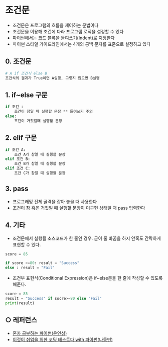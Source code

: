 조건문
===
- 조건문은 프로그램의 흐름을 제어하는 문법이다
- 조건문을 이용해 조건에 다라 프로그램 로직을 설정할 수 있다
- 파이썬에서는 코드 블록을 들여쓰기(Indent)로 지정한다
- 파이썬 스타일 가이드라인에서는 4개의 공백 문자를 표준으로 설정하고 있다

## 0. 조건문
```python
# A if 조건식 else B
조건식의 결과가 True이면 A실행, 그렇지 않으면 B실행
```
## 1. if~else 구문
```python
if 조건 :
    조건이 참일 때 실행할 문장 ** 들여쓰기 주의
else:
    조건이 거짓일때 실행할 문장
```
## 2. elif 구문
```python
if 조건 A:
    조건 A가 참일 때 실행할 문장
elif 조건 B:
    조건 B가 참일 때 실행할 문장
elif 조건 C:
    조건 C가 참일 때 실행할 문장
```
## 3. pass
- 프로그래밍 전체 골격을 잡아 놓을 때 사용한다   
- 조건이 참 혹은 거짓일 때 실행할 문장이 미구현 상태일 때 pass 입력한다   

## 4. 기타
- 조건문에서 실행될 소스코드가 한 줄인 경우. 굳이 줄 바꿈을 하지 안혹도 간략하게 표현할 수 있다.
```python
score = 85

if score >=80: result = "Success"
else : result = "Fail"
```
- 조건부 표현식(Conditional Expression)은 if~else문을 한 줄에 작성할 수 있도록 해준다.
```python
score = 85
result = "Success" if socre>=80 else "Fail"
print(result)
```


## ○ 레퍼런스
* [혼자 공부하는 파이썬(윤인성)](https://www.hanbit.co.kr/store/books/look.php?p_code=B2587075793)
* [이것이 취업을 위한 코딩 테스트다 with 파이썬(나동빈)](https://www.hanbit.co.kr/store/books/look.php?p_code=B8945183661)
